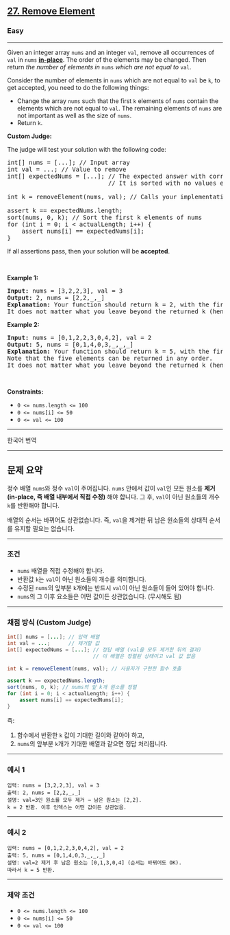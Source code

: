<h2><a href="https://leetcode.com/problems/remove-element">27. Remove Element</a></h2><h3>Easy</h3><hr><p>Given an integer array <code>nums</code> and an integer <code>val</code>, remove all occurrences of <code>val</code> in <code>nums</code> <a href="https://en.wikipedia.org/wiki/In-place_algorithm" target="_blank"><strong>in-place</strong></a>. The order of the elements may be changed. Then return <em>the number of elements in </em><code>nums</code><em> which are not equal to </em><code>val</code>.</p>

<p>Consider the number of elements in <code>nums</code> which are not equal to <code>val</code> be <code>k</code>, to get accepted, you need to do the following things:</p>

<ul>
	<li>Change the array <code>nums</code> such that the first <code>k</code> elements of <code>nums</code> contain the elements which are not equal to <code>val</code>. The remaining elements of <code>nums</code> are not important as well as the size of <code>nums</code>.</li>
	<li>Return <code>k</code>.</li>
</ul>

<p><strong>Custom Judge:</strong></p>

<p>The judge will test your solution with the following code:</p>

<pre>
int[] nums = [...]; // Input array
int val = ...; // Value to remove
int[] expectedNums = [...]; // The expected answer with correct length.
                            // It is sorted with no values equaling val.

int k = removeElement(nums, val); // Calls your implementation

assert k == expectedNums.length;
sort(nums, 0, k); // Sort the first k elements of nums
for (int i = 0; i &lt; actualLength; i++) {
    assert nums[i] == expectedNums[i];
}
</pre>

<p>If all assertions pass, then your solution will be <strong>accepted</strong>.</p>

<p>&nbsp;</p>
<p><strong class="example">Example 1:</strong></p>

<pre>
<strong>Input:</strong> nums = [3,2,2,3], val = 3
<strong>Output:</strong> 2, nums = [2,2,_,_]
<strong>Explanation:</strong> Your function should return k = 2, with the first two elements of nums being 2.
It does not matter what you leave beyond the returned k (hence they are underscores).
</pre>

<p><strong class="example">Example 2:</strong></p>

<pre>
<strong>Input:</strong> nums = [0,1,2,2,3,0,4,2], val = 2
<strong>Output:</strong> 5, nums = [0,1,4,0,3,_,_,_]
<strong>Explanation:</strong> Your function should return k = 5, with the first five elements of nums containing 0, 0, 1, 3, and 4.
Note that the five elements can be returned in any order.
It does not matter what you leave beyond the returned k (hence they are underscores).
</pre>

<p>&nbsp;</p>
<p><strong>Constraints:</strong></p>

<ul>
	<li><code>0 &lt;= nums.length &lt;= 100</code></li>
	<li><code>0 &lt;= nums[i] &lt;= 50</code></li>
	<li><code>0 &lt;= val &lt;= 100</code></li>
</ul>



<hr>
한국어 번역
<hr>

## 문제 요약

정수 배열 `nums`와 정수 `val`이 주어집니다.
`nums` 안에서 값이 `val`인 모든 원소를 **제거(in-place, 즉 배열 내부에서 직접 수정)** 해야 합니다.
그 후, `val`이 아닌 원소들의 개수 `k`를 반환해야 합니다.

배열의 순서는 바뀌어도 상관없습니다.
즉, `val`을 제거한 뒤 남은 원소들의 상대적 순서를 유지할 필요는 없습니다.

---

### 조건

* `nums` 배열을 직접 수정해야 합니다.
* 반환값 `k`는 `val`이 아닌 원소들의 개수를 의미합니다.
* 수정된 `nums`의 앞부분 `k`개에는 반드시 `val`이 아닌 원소들이 들어 있어야 합니다.
* `nums`의 그 이후 요소들은 어떤 값이든 상관없습니다. (무시해도 됨)

---

### 채점 방식 (Custom Judge)


```java
int[] nums = [...]; // 입력 배열
int val = ...;      // 제거할 값
int[] expectedNums = [...]; // 정답 배열 (val을 모두 제거한 뒤의 결과)
                            // 이 배열은 정렬된 상태이고 val 값 없음

int k = removeElement(nums, val); // 사용자가 구현한 함수 호출

assert k == expectedNums.length;
sort(nums, 0, k); // nums의 앞 k개 원소를 정렬
for (int i = 0; i < actualLength; i++) {
    assert nums[i] == expectedNums[i];
}
```

즉:

1. 함수에서 반환한 `k` 값이 기대한 길이와 같아야 하고,
2. `nums`의 앞부분 `k`개가 기대한 배열과 같으면 정답 처리됩니다.

---

### 예시 1

```
입력: nums = [3,2,2,3], val = 3
출력: 2, nums = [2,2,_,_]
설명: val=3인 원소를 모두 제거 → 남은 원소는 [2,2].
k = 2 반환. 이후 인덱스는 어떤 값이든 상관없음.
```

---

### 예시 2

```
입력: nums = [0,1,2,2,3,0,4,2], val = 2
출력: 5, nums = [0,1,4,0,3,_,_,_]
설명: val=2 제거 후 남은 원소는 [0,1,3,0,4] (순서는 바뀌어도 OK).
따라서 k = 5 반환.
```

---

### 제약 조건

* `0 <= nums.length <= 100`
* `0 <= nums[i] <= 50`
* `0 <= val <= 100`


